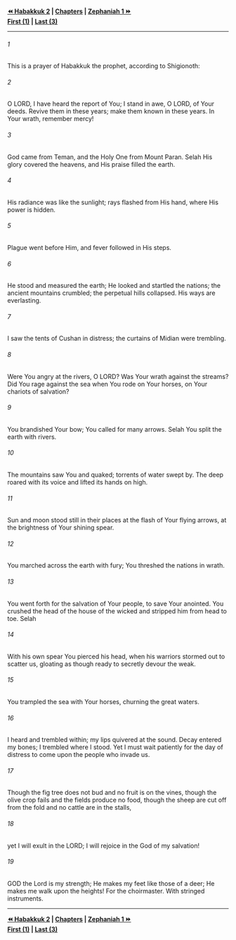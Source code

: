   
**[⏪ Habakkuk 2](./Habakkuk%202.md) | [Chapters](./_index.md) | [Zephaniah 1 ⏩](../44.36%20Zephaniah/Zephaniah%201.md)**  
**[First (1)](./Habakkuk%201.md) | [Last (3)](Habakkuk%203.md)**  
  
---  
  
###### 1  
This is a prayer of Habakkuk the prophet, according to Shigionoth:  
  
###### 2  
O LORD, I have heard the report of You; I stand in awe, O LORD, of Your deeds. Revive them in these years; make them known in these years. In Your wrath, remember mercy!  
  
###### 3  
God came from Teman, and the Holy One from Mount Paran. Selah His glory covered the heavens, and His praise filled the earth.  
  
###### 4  
His radiance was like the sunlight; rays flashed from His hand, where His power is hidden.  
  
###### 5  
Plague went before Him, and fever followed in His steps.  
  
###### 6  
He stood and measured the earth; He looked and startled the nations; the ancient mountains crumbled; the perpetual hills collapsed. His ways are everlasting.  
  
###### 7  
I saw the tents of Cushan in distress; the curtains of Midian were trembling.  
  
###### 8  
Were You angry at the rivers, O LORD? Was Your wrath against the streams? Did You rage against the sea when You rode on Your horses, on Your chariots of salvation?  
  
###### 9  
You brandished Your bow; You called for many arrows. Selah You split the earth with rivers.  
  
###### 10  
The mountains saw You and quaked; torrents of water swept by. The deep roared with its voice and lifted its hands on high.  
  
###### 11  
Sun and moon stood still in their places at the flash of Your flying arrows, at the brightness of Your shining spear.  
  
###### 12  
You marched across the earth with fury; You threshed the nations in wrath.  
  
###### 13  
You went forth for the salvation of Your people, to save Your anointed. You crushed the head of the house of the wicked and stripped him from head to toe. Selah  
  
###### 14  
With his own spear You pierced his head, when his warriors stormed out to scatter us, gloating as though ready to secretly devour the weak.  
  
###### 15  
You trampled the sea with Your horses, churning the great waters.  
  
###### 16  
I heard and trembled within; my lips quivered at the sound. Decay entered my bones; I trembled where I stood. Yet I must wait patiently for the day of distress to come upon the people who invade us.  
  
###### 17  
Though the fig tree does not bud and no fruit is on the vines, though the olive crop fails and the fields produce no food, though the sheep are cut off from the fold and no cattle are in the stalls,  
  
###### 18  
yet I will exult in the LORD; I will rejoice in the God of my salvation!  
  
###### 19  
GOD the Lord is my strength; He makes my feet like those of a deer; He makes me walk upon the heights! For the choirmaster. With stringed instruments.  
  
  
---  
  
**[⏪ Habakkuk 2](./Habakkuk%202.md) | [Chapters](./_index.md) | [Zephaniah 1 ⏩](../44.36%20Zephaniah/Zephaniah%201.md)**  
**[First (1)](./Habakkuk%201.md) | [Last (3)](Habakkuk%203.md)**  
  
